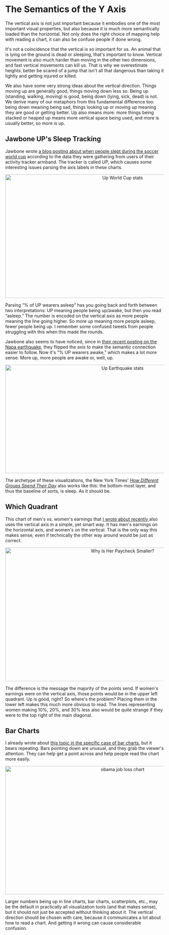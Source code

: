 # The Semantics of the Y Axis

The vertical axis is not just important because it embodies one of the most important visual properties, but also because it is much more semantically loaded than the horizontal. Not only does the right choice of mapping help with reading a chart, it can also be confuse people if done wrong.

It's not a coincidence that the vertical is so important for us. An animal that is lying on the ground is dead or sleeping, that's important to know. Vertical movement is also much harder than moving in the other two dimensions, and fast vertical movements can kill us. That is why we overestimate heights: better be scared of a jump that isn't all that dangerous than taking it lightly and getting injured or killed.

We also have some very strong ideas about the vertical direction. Things moving up are generally good, things moving down less so. Being up (standing, walking, moving) is good, being down (lying, sick, dead) is not. We derive many of our metaphors from this fundamental difference too: being down meaning being sad, things looking up or moving up meaning they are good or getting better. Up also means more: more things being stacked or heaped up means more vertical space being used, and more is usually better, so more is up.

## Jawbone UP's Sleep Tracking

Jawbone wrote <a href="https://jawbone.com/blog/world-cup-of-sleep/">a blog posting about when people slept during the soccer world cup</a> according to the data they were gathering from users of their activity tracker armband. The tracker is called <em>UP</em>, which causes some interesting issues parsing the axis labels in these charts.

<p align="center"><img class="aligncenter size-medium wp-image-8326" src="https://media.eagereyes.org/wp-content/uploads/2014/09/up-worldcup-730x392.png" alt="Up World Cup stats" width="730" height="392" /></p>

Parsing “% of UP wearers asleep” has you going back and forth between two interpretations: UP meaning people being up/awake, but then you read “asleep.” The number is encoded on the vertical axis as more people meaning the line going higher. So more up meaning more people asleep, fewer people being up. I remember some confused tweets from people struggling with this when this made the rounds.

Jawbone also seems to have noticed, since in <a href="https://jawbone.com/blog/napa-earthquake-effect-on-sleep/">their recent posting on the Napa earthquake</a>, they flipped the axis to make the semantic connection easier to follow. Now it's “% UP wearers awake,” which makes a lot more sense. More up, more people are awake or, well, up.

<p align="center"><img class="aligncenter size-medium wp-image-8325" src="https://media.eagereyes.org/wp-content/uploads/2014/09/up-earthquake-730x344.png" alt="Up Earthquake stats" width="730" height="344" /></p>

The archetype of these visualizations, the New York Times' <a href="http://www.nytimes.com/interactive/2009/07/31/business/20080801-metrics-graphic.html"><em>How Different Groups Spend Their Day</em></a> also works like this: the bottom-most layer, and thus the baseline of sorts, is sleep. As it should be.

## Which Quadrant

This chart of men's vs. women's earnings that <a href="/blog/2014/my-favorite-charts">I wrote about recently </a> also uses the vertical axis in a simple, yet smart way. It has men's earnings on the horizontal axis, and women's on the vertical. That is the only way this makes sense, even if technically the other way around would be just as correct.

<p align="center"><img class="aligncenter size-medium wp-image-8317" src="https://media.eagereyes.org/wp-content/uploads/2014/09/wage-gap-730x424.png" alt="Why Is Her Paycheck Smaller?" width="730" height="424" /></p>

The difference is the message the majority of the points send. If women's earnings were on the vertical axis, those points would be in the upper left quadrant. Up is good, right? So where's the problem? Placing them in the lower left makes this much more obvious to read. The lines representing women making 10%, 20%, and 30% less also would be quite strange if they were to the top right of the main diagonal.

## Bar Charts

I already wrote about <a href="/journalism/when-bars-point-down">this topic in the specific case of bar charts</a>, but it bears repeating. Bars pointing down are unusual, and they grab the viewer's attention. They can help get a point across and help people read the chart more easily.

<p align="center"><img class="aligncenter size-medium wp-image-8319" src="https://media.eagereyes.org/wp-content/uploads/2014/09/obama-job-loss-chart-730x407.png" alt="obama job loss chart" width="730" height="407" /></p>

Larger numbers being up in line charts, bar charts, scatterplots, etc., may be the default in practically all visualization tools (and that makes sense), but it should not just be accepted without thinking about it. The vertical direction should be chosen with care, because it communicates a lot about how to read a chart. And getting it wrong can cause considerable confusion.
